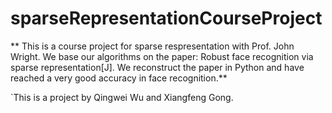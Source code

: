# sparseRepresentationCourseProject


** This is a course project for sparse respresentation with Prof. John Wright. We base our algorithms on the paper: Robust face recognition via sparse representation[J]. We reconstruct the paper in Python and have reached a very good accuracy in face recognition.**

`This is a project by Qingwei Wu and Xiangfeng Gong.


